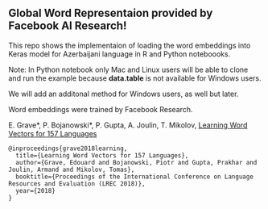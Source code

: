 


## Global Word Representaion provided by Facebook AI Research!



This repo shows the implementaion of loading the word embeddings into Keras model for Azerbaijani language in R and Python noteboooks.

Note: In Python notebook only Mac and Linux users will be able to clone and run the example because __data.table__ is not available for Windows users.

We will add an additonal method for Windows users, as well but later.

Word embeddings were trained by Facebook Research. 

E. Grave*, P. Bojanowski*, P. Gupta, A. Joulin, T. Mikolov, [Learning Word Vectors for 157 Languages](https://arxiv.org/abs/1802.06893)

```
@inproceedings{grave2018learning,
  title={Learning Word Vectors for 157 Languages},
  author={Grave, Edouard and Bojanowski, Piotr and Gupta, Prakhar and Joulin, Armand and Mikolov, Tomas},
  booktitle={Proceedings of the International Conference on Language Resources and Evaluation (LREC 2018)},
  year={2018}
}
```
